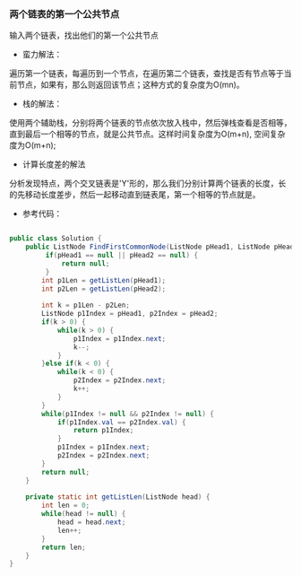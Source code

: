 ### 两个链表的第一个公共节点

输入两个链表，找出他们的第一个公共节点


- 蛮力解法：

遍历第一个链表，每遍历到一个节点，在遍历第二个链表，查找是否有节点等于当前节点，如果有，那么则返回该节点；这种方式的复杂度为O(mn)。

- 栈的解法：

使用两个辅助栈，分别将两个链表的节点依次放入栈中，然后弹栈查看是否相等，直到最后一个相等的节点，就是公共节点。这样时间复杂度为O(m+n),
空间复杂度为O(m+n);

- 计算长度差的解法

分析发现特点，两个交叉链表是'Y'形的，那么我们分别计算两个链表的长度，长的先移动长度差步，然后一起移动直到链表尾，第一个相等的节点就是。

- 参考代码：

```java

public class Solution {
    public ListNode FindFirstCommonNode(ListNode pHead1, ListNode pHead2) {
         if(pHead1 == null || pHead2 == null) {
             return null;
         }
        int p1Len = getListLen(pHead1);
        int p2Len = getListLen(pHead2);
        
        int k = p1Len - p2Len;
        ListNode p1Index = pHead1, p2Index = pHead2;
        if(k > 0) {
            while(k > 0) {
                p1Index = p1Index.next;
                k--;
            }
        }else if(k < 0) {
            while(k < 0) {
                p2Index = p2Index.next;
                k++;
            }
        }
        while(p1Index != null && p2Index != null) {
            if(p1Index.val == p2Index.val) {
                return p1Index;
            }
            p1Index = p1Index.next;
            p2Index = p2Index.next;
        }
        return null;
    }
    
    private static int getListLen(ListNode head) {
        int len = 0;
        while(head != null) {
            head = head.next;
            len++;
        }
        return len;
    }
}
```